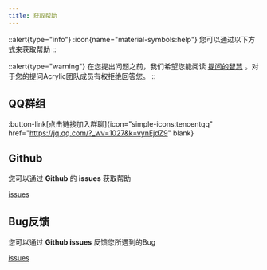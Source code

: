 ```yaml
---
title: 获取帮助
---
```


::alert{type="info"}
:icon{name="material-symbols:help"}
您可以通过以下方式来获取帮助
::

::alert{type="warning"}
在您提出问题之前，我们希望您能阅读 [提问的智慧](https://github.com/ryanhanwu/How-To-Ask-Questions-The-Smart-Way) 。对于您的提问Acrylic团队成员有权拒绝回答您。
::

 ## QQ群组
 :button-link[点击链接加入群聊]{icon="simple-icons:tencentqq" href="https://jq.qq.com/?_wv=1027&k=vynEjdZ9" blank}

 ## Github
 您可以通过 **Github** 的 **issues** 获取帮助

 [issues](https://github.com/hexo-theme-Acrylic/Hexo-Theme-Acrylic-Next/issues)

 ## Bug反馈
 您可以通过 **Github issues** 反馈您所遇到的Bug

  [issues](https://github.com/hexo-theme-Acrylic/Hexo-Theme-Acrylic-Next/issues)